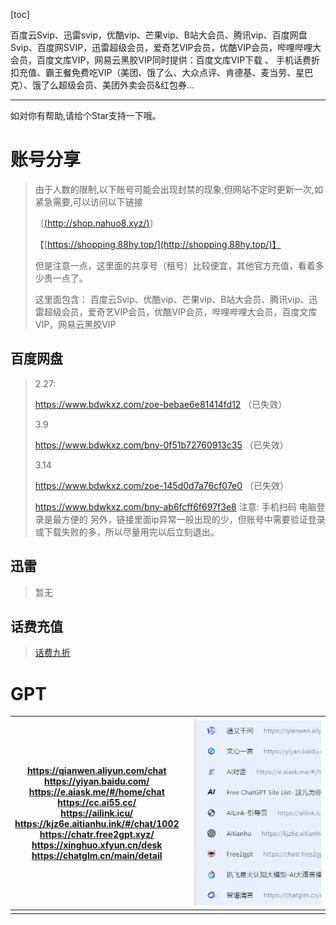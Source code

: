 [toc]

百度云Svip、迅雷svip，优酷vip、芒果vip、B站大会员、腾讯vip、百度网盘Svip、百度网SVIP，迅雷超级会员，爱奇艺VIP会员，优酷VIP会员，哔哩哔哩大会员，百度文库VIP，网易云黑胶VIP同时提供：百度文库VIP下载 、 手机话费折扣充值、霸王餐免费吃VIP（美团、饿了么、大众点评、肯德基、麦当劳、星巴克）、饿了么超级会员、美团外卖会员&红包券…

---

如对你有帮助,请给个Star支持一下哦。

# 账号分享

> 由于人数的限制,以下账号可能会出现封禁的现象,但网站不定时更新一次,如紧急需要,可以访问以下链接
>
> 〔[(http://shop.nahuo8.xyz/)](http://shop.nahuo8.xyz/)〕
> 
> 【[https://shopping.88hy.top/](http://shopping.88hy.top/)】
>
> 但是注意一点，这里面的共享号（租号）比较便宜，其他官方充值，看着多少贵一点了。
>
> 这里面包含： 百度云Svip、优酷vip、芒果vip、B站大会员、腾讯vip、迅雷超级会员，爱奇艺VIP会员，优酷VIP会员，哔哩哔哩大会员，百度文库VIP，网易云黑胶VIP

## 百度网盘

> 2.27: 
>
> https://www.bdwkxz.com/zoe-bebae6e81414fd12  （已失效）
>
> 3.9
>
> https://www.bdwkxz.com/bny-0f51b72760913c35 （已失效）
>
> 3.14
>
> https://www.bdwkxz.com/zoe-145d0d7a76cf07e0 （已失效）
>
> https://www.bdwkxz.com/bny-ab6fcff6f697f3e8
> 注意: 手机扫码  电脑登录是最方便的
> 另外，链接里面ip异常一般出现的少，但账号中需要验证登录或下载失败的多，所以尽量用完以后立刻退出。

## 迅雷

> 暂无
>
## 话费充值
> [话费九折](http://shopping.88hy.top/inside/goodsList?dirId=481&tid=1)

# GPT

| https://qianwen.aliyun.com/chat<br/>https://yiyan.baidu.com/<br/>https://e.aiask.me/#/home/chat<br/>https://cc.ai55.cc/<br/>https://ailink.icu/<br/>https://kjz6e.aitianhu.ink/#/chat/1002<br/>https://chatr.free2gpt.xyz/<br/>https://xinghuo.xfyun.cn/desk<br/>https://chatglm.cn/main/detail | ![image-20240314234355184](assets/image-20240314234355184.png) |
| ------------------------------------------------------------ | ------------------------------------------------------------ |
|                                                              |                                                              |



> 

